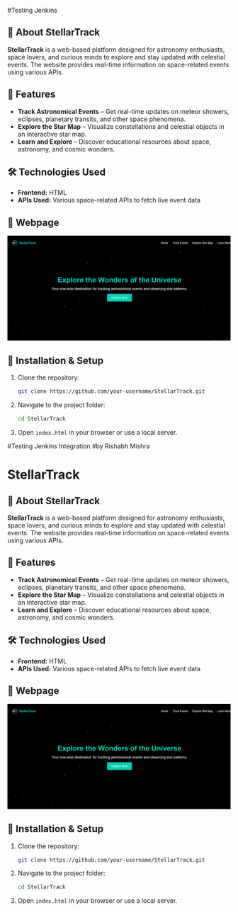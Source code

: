 #Testing Jenkins 





## 🚀 About StellarTrack
**StellarTrack** is a web-based platform designed for astronomy enthusiasts, space lovers, and curious minds to explore and stay updated with celestial events. The website provides real-time information on space-related events using various APIs.

## 🌌 Features
- **Track Astronomical Events** – Get real-time updates on meteor showers, eclipses, planetary transits, and other space phenomena.
- **Explore the Star Map** – Visualize constellations and celestial objects in an interactive star map.
- **Learn and Explore** – Discover educational resources about space, astronomy, and cosmic wonders.

## 🛠️ Technologies Used
- **Frontend:** HTML
- **APIs Used:** Various space-related APIs to fetch live event data

## 📸 Webpage
![image alt](https://github.com/GGupta03/StellarTrack/blob/main/Webpage_ST.png?raw=true)

## 🔧 Installation & Setup
1. Clone the repository:
   ```sh
   git clone https://github.com/your-username/StellarTrack.git
   ```
2. Navigate to the project folder:
   ```sh
   cd StellarTrack
   ```
3. Open `index.html` in your browser or use a local server.


#Testing Jenkins Integration 
#by Rishabh Mishra


# StellarTrack

## 🚀 About StellarTrack
**StellarTrack** is a web-based platform designed for astronomy enthusiasts, space lovers, and curious minds to explore and stay updated with celestial events. The website provides real-time information on space-related events using various APIs.

## 🌌 Features
- **Track Astronomical Events** – Get real-time updates on meteor showers, eclipses, planetary transits, and other space phenomena.
- **Explore the Star Map** – Visualize constellations and celestial objects in an interactive star map.
- **Learn and Explore** – Discover educational resources about space, astronomy, and cosmic wonders.

## 🛠️ Technologies Used
- **Frontend:** HTML
- **APIs Used:** Various space-related APIs to fetch live event data

## 📸 Webpage
![image alt](https://github.com/GGupta03/StellarTrack/blob/main/Webpage_ST.png?raw=true)

## 🔧 Installation & Setup
1. Clone the repository:
   ```sh
   git clone https://github.com/your-username/StellarTrack.git
   ```
2. Navigate to the project folder:
   ```sh
   cd StellarTrack
   ```
3. Open `index.html` in your browser or use a local server.


